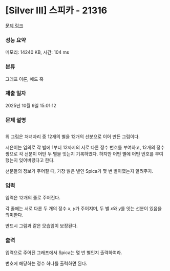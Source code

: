 # [Silver III] 스피카 - 21316 

[문제 링크](https://www.acmicpc.net/problem/21316) 

### 성능 요약

메모리: 14240 KB, 시간: 104 ms

### 분류

그래프 이론, 애드 혹

### 제출 일자

2025년 10월 9일 15:01:12

### 문제 설명

<p style="text-align: center;"><img alt="" src="https://upload.acmicpc.net/f4e23dad-8668-4acc-a6b5-ddac9b4def7f/-/preview/"></p>

<p>위 그림은 처녀자리 중 12개의 별을 12개의 선분으로 이어 만든 그림이다.</p>

<p>시은이는 임의로 각 별에 1부터 12까지의 서로 다른 정수 번호를 부여하고, 12개의 정수 쌍으로 각 선분이 어떤 두 별을 잇는지 기록하였다. 하지만 어떤 별에 어떤 번호를 부여했는지 잊어버렸다고 한다.</p>

<p>선분들의 정보가 주어질 때, 가장 밝은 별인 Spica가 몇 번 별이였는지 알려주자.</p>

### 입력 

 <p>입력은 12개의 줄로 주어진다.</p>

<p>각 줄에는 서로 다른 두 개의 정수 <em>x</em>, <em>y</em>가 주어지며, 두 별 <em>x</em>와 <em>y</em>를 잇는 선분이 있음을 의미한다.</p>

<p>반드시 그림과 같은 모습임이 보장된다.</p>

### 출력 

 <p>입력으로 주어진 그래프에서 Spica는 몇 번 별인지 출력하여라.</p>

<p>번호에 해당하는 정수 하나를 출력하면 된다.</p>

